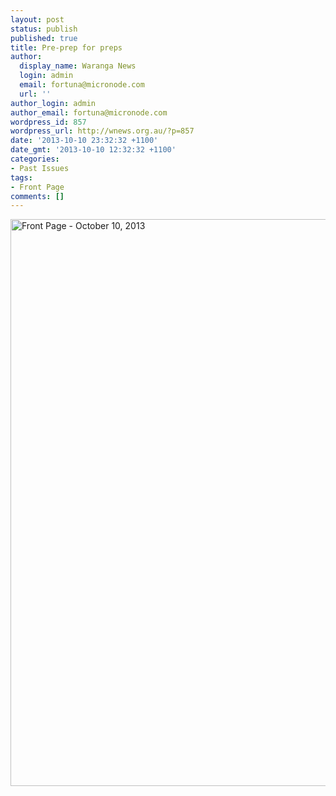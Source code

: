 ```yaml
---
layout: post
status: publish
published: true
title: Pre-prep for preps
author:
  display_name: Waranga News
  login: admin
  email: fortuna@micronode.com
  url: ''
author_login: admin
author_email: fortuna@micronode.com
wordpress_id: 857
wordpress_url: http://wnews.org.au/?p=857
date: '2013-10-10 23:32:32 +1100'
date_gmt: '2013-10-10 12:32:32 +1100'
categories:
- Past Issues
tags:
- Front Page
comments: []
---
```

<p><a href="http://wnews.org.au/wp-content/uploads/2013/10/frontpage-20131010.pdf"><img class="alignnone size-full wp-image-855" alt="Front Page - October 10, 2013" src="http://wnews.org.au/wp-content/uploads/2013/10/frontpage-20131010.png" width="624" height="907" /></a></p>
